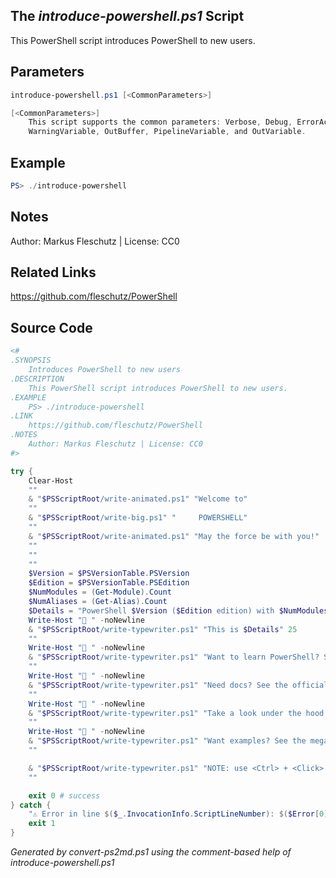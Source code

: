 ## The *introduce-powershell.ps1* Script

This PowerShell script introduces PowerShell to new users.

## Parameters
```powershell
introduce-powershell.ps1 [<CommonParameters>]

[<CommonParameters>]
    This script supports the common parameters: Verbose, Debug, ErrorAction, ErrorVariable, WarningAction, 
    WarningVariable, OutBuffer, PipelineVariable, and OutVariable.
```

## Example
```powershell
PS> ./introduce-powershell

```

## Notes
Author: Markus Fleschutz | License: CC0

## Related Links
https://github.com/fleschutz/PowerShell

## Source Code
```powershell
<#
.SYNOPSIS
	Introduces PowerShell to new users
.DESCRIPTION
	This PowerShell script introduces PowerShell to new users.
.EXAMPLE
	PS> ./introduce-powershell
.LINK
	https://github.com/fleschutz/PowerShell
.NOTES
	Author: Markus Fleschutz | License: CC0
#>

try {
	Clear-Host
	""
	& "$PSScriptRoot/write-animated.ps1" "Welcome to"
	""
	& "$PSScriptRoot/write-big.ps1" "     POWERSHELL"
	""
	& "$PSScriptRoot/write-animated.ps1" "May the force be with you!"
	""
	""
	""
	$Version = $PSVersionTable.PSVersion
	$Edition = $PSVersionTable.PSEdition
	$NumModules = (Get-Module).Count
	$NumAliases = (Get-Alias).Count
	$Details = "PowerShell $Version ($Edition edition) with $NumModules modules and $NumAliases aliases"
	Write-Host "🔸 " -noNewline
	& "$PSScriptRoot/write-typewriter.ps1" "This is $Details" 25
	""
	Write-Host "🔸 " -noNewline
	& "$PSScriptRoot/write-typewriter.ps1" "Want to learn PowerShell? See the tutorials at: https://www.guru99.com/powershell-tutorial.html" 25
	""
	Write-Host "🔸 " -noNewline
	& "$PSScriptRoot/write-typewriter.ps1" "Need docs? See the official documentation at: https://docs.microsoft.com/en-us/powershell" 25
	""
	Write-Host "🔸 " -noNewline
	& "$PSScriptRoot/write-typewriter.ps1" "Take a look under the hood and visit the PowerShell Github repository at: https://github.com/PowerShell/PowerShell" 25
	""
	Write-Host "🔸 " -noNewline
	& "$PSScriptRoot/write-typewriter.ps1" "Want examples? See the mega collection of PowerShell scripts at: https://github.com/fleschutz/PowerShell" 25
	""

	& "$PSScriptRoot/write-typewriter.ps1" "NOTE: use <Ctrl> + <Click> to follow the links above and HAVE FUN!" 20
	""

	exit 0 # success
} catch {
	"⚠️ Error in line $($_.InvocationInfo.ScriptLineNumber): $($Error[0])"
	exit 1
}
```

*Generated by convert-ps2md.ps1 using the comment-based help of introduce-powershell.ps1*
